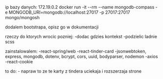 ip bazy danych: 172.19.0.2
docker run -it --rm --name mongodb-compass -e MONGODB_URI=mongodb://localhost:27017 -p 27017:27017 mongo/mongosh

dodalem bootstrapa, opisz go w dokumentacji

rzeczy do ktorych wrocic pozniej:
-dodac gdzies kontekst
-podzielic ladnie scss

zainstalowalem:
-react-spring/web
-react-tinder-card
-jsonwebtoken, express, mongodb, dotenv, bcrypt, cors, uuid, bodyparser, nodemon
-axios
-react-cookie

to do:
    - napraw to ze te karty z tindera uciekaja i rozszerzaja strone